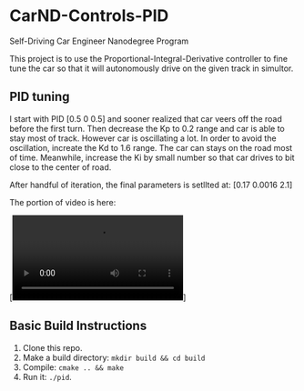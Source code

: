# CarND-Controls-PID
Self-Driving Car Engineer Nanodegree Program

This project is to use the Proportional-Integral-Derivative controller to fine tune the car so that it will autonomously drive on the given track in simultor.

## PID tuning
I start with PID [0.5 0 0.5] and sooner realized that car veers off the road before the first turn. Then decrease the Kp to 0.2 range and car is able to stay most of track. However car is oscillating a lot. In order to avoid the oscillation, increate the Kd to 1.6 range. The car can stays on the road most of time. Meanwhile, increase the Ki by small number so that car drives to bit close to the center of road.

After handful of iteration, the final parameters is setllted at: [0.17 0.0016 2.1]

The portion of video is here:

[![video](./output/pid_drive.mov)]

## Basic Build Instructions

1. Clone this repo.
2. Make a build directory: `mkdir build && cd build`
3. Compile: `cmake .. && make`
4. Run it: `./pid`. 

